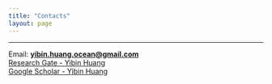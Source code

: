 ```yaml
---
title: "Contacts"
layout: page
---
```


---

Email:  **yibin.huang.ocean@gmail.com**
<br/>
[Research Gate - Yibin Huang](https://www.researchgate.net/profile/Yibin-Huang-6)
<br/>
[Google Scholar - Yibin Huang](https://scholar.google.com/citations?user=7BpJEq8AAAAJ&hl=en)

